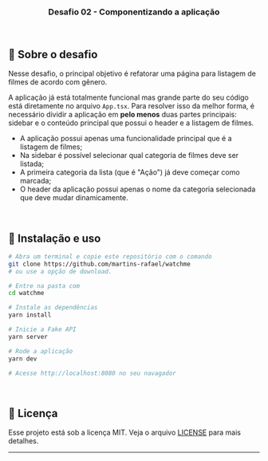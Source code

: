 <h3 align="center">
  Desafio 02 - Componentizando a aplicação
</h3>
<br>

## :rocket: Sobre o desafio

Nesse desafio, o principal objetivo é refatorar uma página para listagem de filmes de acordo com gênero. 

A aplicação já está totalmente funcional mas grande parte do seu código está diretamente no arquivo `App.tsx`. Para resolver isso da melhor forma, é necessário dividir a aplicação em **pelo menos** duas partes principais: sidebar e o conteúdo principal que possui o header e a listagem de filmes.

- A aplicação possui apenas uma funcionalidade principal que é a listagem de filmes;
- Na sidebar é possível selecionar qual categoria de filmes deve ser listada;
- A primeira categoria da lista (que é "Ação") já deve começar como marcada;
- O header da aplicação possui apenas o nome da categoria selecionada que deve mudar dinamicamente.

<br>

## :wrench: Instalação e uso

```bash
# Abra um terminal e copie este repositório com o comando
git clone https://github.com/martins-rafael/watchme
# ou use a opção de download.

# Entre na pasta com 
cd watchme

# Instale as dependências
yarn install

# Inicie a Fake API
yarn server

# Rode a aplicação
yarn dev

# Acesse http://localhost:8080 no seu navagador
```

<br>

## :memo: Licença

Esse projeto está sob a licença MIT. Veja o arquivo [LICENSE](/LICENSE) para mais detalhes.

---
